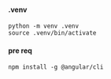 #### .venv
```shell
python -m venv .venv  
source .venv/bin/activate
```

#### pre req
```shell
npm install -g @angular/cli
```
